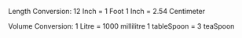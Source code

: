 Length Conversion:
 12 Inch = 1 Foot
 1 Inch = 2.54 Centimeter

Volume Conversion:
 1 Litre = 1000 millilitre
 1 tableSpoon = 3 teaSpoon


